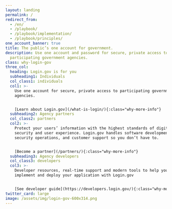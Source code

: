 ```yaml
---
layout: landing
permalink: /
redirect_from:
  - /en/
  - /playbook/
  - /playbook/implementation/
  - /playbook/principles/
one_account_banner: true
title: The public’s one account for government.
description: Use one account and password for secure, private access to
  participating government agencies.
class: why-login-gov
three_col:
  heading: Login.gov is for you
  subheading1: Individuals
  col_class1: individuals
  col1: >-
    Use one account for secure, private access to participating government
    agencies.


    [Learn about Login.gov](/what-is-login/){:class="why-more-info"}
  subheading2: Agency partners
  col_class2: partners
  col2: >-
    Protect your users’ information with the highest standards of digital
    security and user experience. Login.gov handles software development,
    security operations, and customer support so you don’t have to.


    [Become a partner](/partners/){:class="why-more-info"}
  subheading3: Agency developers
  col_class3: developers
  col3: >-
    Developer resources, real-time support and modern tools to help you
    implement and deploy your application with Login.gov


    [See developer guide](https://developers.login.gov/){:class="why-more-info"}
twitter_card: large
image: /assets/img/login-gov-600x314.png
---
```

